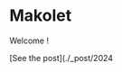 # Makolet

Welcome !

[See the post](./_post/2024

<!--stackedit_data:
eyJoaXN0b3J5IjpbMTY0Mjk1Nzk1Ml19
-->